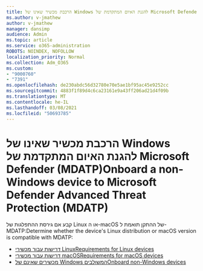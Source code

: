 ```yaml
---
title: הרכבת מכשיר שאינו של Windows להגנת האיום המתקדמת של Microsoft Defender (MDATP)
ms.author: v-jmathew
author: v-jmathew
manager: dansimp
audience: Admin
ms.topic: article
ms.service: o365-administration
ROBOTS: NOINDEX, NOFOLLOW
localization_priority: Normal
ms.collection: Adm_O365
ms.custom:
- "9000760"
- "7391"
ms.openlocfilehash: de230abdc56d32780e70e5ae1bf95ac45e9252cc
ms.sourcegitcommit: 4883f1f89d4c6ca23161e9a43ff206ad21d4f09b
ms.translationtype: MT
ms.contentlocale: he-IL
ms.lasthandoff: 03/08/2021
ms.locfileid: "50693785"
---
```

# <a name="onboard-a-non-windows-device-to-microsoft-defender-advanced-threat-protection-mdatp"></a><span data-ttu-id="f661d-102">הרכבת מכשיר שאינו של Windows להגנת האיום המתקדמת של Microsoft Defender (MDATP)</span><span class="sxs-lookup"><span data-stu-id="f661d-102">Onboard a non-Windows device to Microsoft Defender Advanced Threat Protection (MDATP)</span></span>

<span data-ttu-id="f661d-103">קבע אם גירסת ההתפלגות של Linux או ה-macOS של ההתקן תואמת ל-MDATP:</span><span class="sxs-lookup"><span data-stu-id="f661d-103">Determine whether the device's Linux distribution or macOS version is compatible with MDATP:</span></span>

- [<span data-ttu-id="f661d-104">דרישות עבור מכשירי Linux</span><span class="sxs-lookup"><span data-stu-id="f661d-104">Requirements for Linux devices</span></span>](https://go.microsoft.com/fwlink/?linkid=2143462)
- [<span data-ttu-id="f661d-105">דרישות עבור מכשירי macOS</span><span class="sxs-lookup"><span data-stu-id="f661d-105">Requirements for macOS devices</span></span>](https://go.microsoft.com/fwlink/?linkid=2143461)
- [<span data-ttu-id="f661d-106">מכשירים שאינם של Windows המשולבים</span><span class="sxs-lookup"><span data-stu-id="f661d-106">Onboard non-Windows devices</span></span>](https://go.microsoft.com/fwlink/?linkid=2143628)

